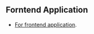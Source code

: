 ## Forntend Application

-   [For frontend application](https://github.com/RonyKader/react-auth-firebase).
